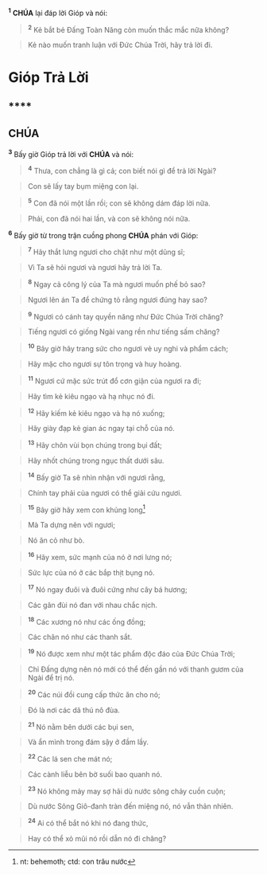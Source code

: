 <sup><b>1</b></sup> **CHÚA** lại đáp lời Gióp và nói:


> <sup><b>2</b></sup> Kẻ bắt bẻ Đấng Toàn Năng còn muốn thắc mắc nữa không?
>


> Kẻ nào muốn tranh luận với Đức Chúa Trời, hãy trả lời đi.
>


# Gióp Trả Lời

## ****

## CHÚA
<sup><b>3</b></sup> Bấy giờ Gióp trả lời với **CHÚA** và nói:


> <sup><b>4</b></sup> Thưa, con chẳng là gì cả; con biết nói gì để trả lời Ngài?
>


> Con sẽ lấy tay bụm miệng con lại.
>


> <sup><b>5</b></sup> Con đã nói một lần rồi; con sẽ không dám đáp lời nữa.
>


> Phải, con đã nói hai lần, và con sẽ không nói nữa.
>

<sup><b>6</b></sup> Bấy giờ từ trong trận cuồng phong **CHÚA** phán với Gióp:


> <sup><b>7</b></sup> Hãy thắt lưng ngươi cho chặt như một dũng sĩ;
>


> Vì Ta sẽ hỏi ngươi và ngươi hãy trả lời Ta.
>


> <sup><b>8</b></sup> Ngay cả công lý của Ta mà ngươi muốn phế bỏ sao?
>


> Ngươi lên án Ta để chứng tỏ rằng ngươi đúng hay sao?
>


> <sup><b>9</b></sup> Ngươi có cánh tay quyền năng như Đức Chúa Trời chăng?
>


> Tiếng ngươi có giống Ngài vang rền như tiếng sấm chăng?
>


> <sup><b>10</b></sup> Bây giờ hãy trang sức cho ngươi vẻ uy nghi và phẩm cách;
>


> Hãy mặc cho ngươi sự tôn trọng và huy hoàng.
>


> <sup><b>11</b></sup> Ngươi cứ mặc sức trút đổ cơn giận của ngươi ra đi;
>


> Hãy tìm kẻ kiêu ngạo và hạ nhục nó đi.
>


> <sup><b>12</b></sup> Hãy kiếm kẻ kiêu ngạo và hạ nó xuống;
>


> Hãy giày đạp kẻ gian ác ngay tại chỗ của nó.
>


> <sup><b>13</b></sup> Hãy chôn vùi bọn chúng trong bụi đất;
>


> Hãy nhốt chúng trong ngục thất dưới sâu.
>


> <sup><b>14</b></sup> Bấy giờ Ta sẽ nhìn nhận với ngươi rằng,
>


> Chính tay phải của ngươi có thể giải cứu ngươi.
>


> <sup><b>15</b></sup> Bây giờ hãy xem con khủng long[^1]
>


> Mà Ta dựng nên với ngươi;
>


> Nó ăn cỏ như bò.
>


> <sup><b>16</b></sup> Hãy xem, sức mạnh của nó ở nơi lưng nó;
>


> Sức lực của nó ở các bắp thịt bụng nó.
>


> <sup><b>17</b></sup> Nó ngay đuôi và đuôi cứng như cây bá hương;
>


> Các gân đùi nó đan với nhau chắc nịch.
>


> <sup><b>18</b></sup> Các xương nó như các ống đồng;
>


> Các chân nó như các thanh sắt.
>


> <sup><b>19</b></sup> Nó được xem như một tác phẩm độc đáo của Đức Chúa Trời;
>


> Chỉ Đấng dựng nên nó mới có thể đến gần nó với thanh gươm của Ngài để trị nó.
>


> <sup><b>20</b></sup> Các núi đồi cung cấp thức ăn cho nó;
>


> Đó là nơi các dã thú nô đùa.
>


> <sup><b>21</b></sup> Nó nằm bên dưới các bụi sen,
>


> Và ẩn mình trong đám sậy ở đầm lầy.
>


> <sup><b>22</b></sup> Các lá sen che mát nó;
>


> Các cành liễu bên bờ suối bao quanh nó.
>


> <sup><b>23</b></sup> Nó không mảy may sợ hãi dù nước sông chảy cuồn cuộn;
>


> Dù nước Sông Giô-đanh tràn đến miệng nó, nó vẫn thản nhiên.
>


> <sup><b>24</b></sup> Ai có thể bắt nó khi nó đang thức,
>


> Hay có thể xỏ mũi nó rồi dẫn nó đi chăng?
>

[^1]: nt: behemoth; ctd: con trâu nước